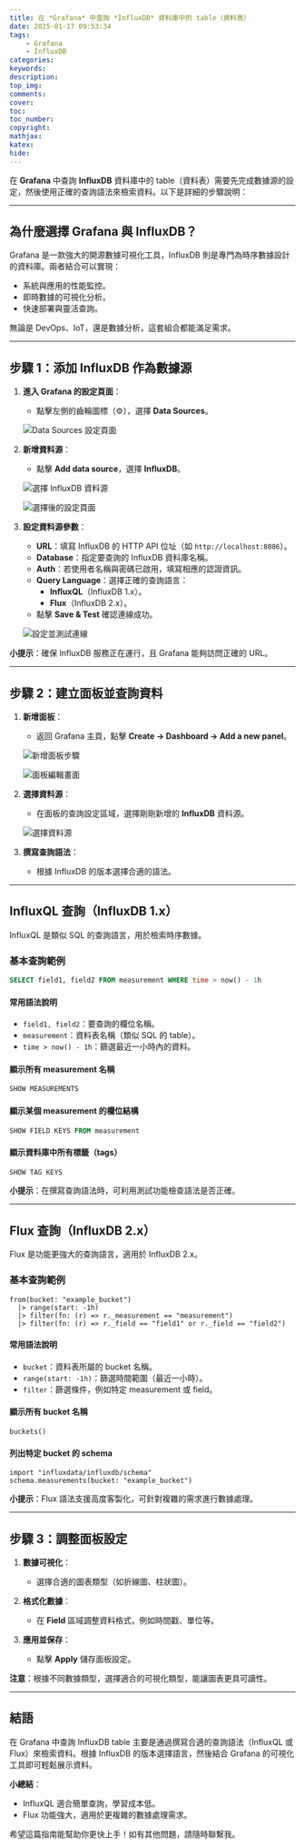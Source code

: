 ```yaml
---
title: 在 *Grafana* 中查詢 *InfluxDB* 資料庫中的 table（資料表）
date: 2025-01-17 09:53:34
tags:
    - Grafana
    - InfluxDB
categories:
keywords:
description:
top_img:
comments:
cover:
toc:
toc_number:
copyright:
mathjax:
katex:
hide:
---
```


在 **Grafana** 中查詢 **InfluxDB** 資料庫中的 table（資料表）需要先完成數據源的設定，然後使用正確的查詢語法來檢索資料。以下是詳細的步驟說明：

---

## **為什麼選擇 Grafana 與 InfluxDB？**
Grafana 是一款強大的開源數據可視化工具，InfluxDB 則是專門為時序數據設計的資料庫。兩者結合可以實現：
- 系統與應用的性能監控。
- 即時數據的可視化分析。
- 快速部署與靈活查詢。

無論是 DevOps、IoT，還是數據分析，這套組合都能滿足需求。

---

## **步驟 1：添加 InfluxDB 作為數據源**
1. **進入 Grafana 的設定頁面**：
   - 點擊左側的齒輪圖標（⚙️），選擇 **Data Sources**。

   ![Data Sources 設定頁面](https://hackmd.io/_uploads/BJMtZ4Pw1l.png)

2. **新增資料源**：
   - 點擊 **Add data source**，選擇 **InfluxDB**。

   ![選擇 InfluxDB 資料源](https://hackmd.io/_uploads/Hy9cb4Dvkl.png)

   ![選擇後的設定頁面](https://hackmd.io/_uploads/HkhjbVDDyg.png)

3. **設定資料源參數**：
   - **URL**：填寫 InfluxDB 的 HTTP API 位址（如 `http://localhost:8086`）。
   - **Database**：指定要查詢的 InfluxDB 資料庫名稱。
   - **Auth**：若使用者名稱與密碼已啟用，填寫相應的認證資訊。
   - **Query Language**：選擇正確的查詢語言：
     - **InfluxQL**（InfluxDB 1.x）。
     - **Flux**（InfluxDB 2.x）。
   - 點擊 **Save & Test** 確認連線成功。

   ![設定並測試連線](https://hackmd.io/_uploads/SyApZNvP1x.png)

**小提示**：確保 InfluxDB 服務正在運行，且 Grafana 能夠訪問正確的 URL。

---

## **步驟 2：建立面板並查詢資料**
1. **新增面板**：
   - 返回 Grafana 主頁，點擊 **Create → Dashboard → Add a new panel**。

   ![新增面板步驟](https://hackmd.io/_uploads/r1eefEvDkx.png)

   ![面板編輯畫面](https://hackmd.io/_uploads/rJk-fEDDkl.png)

2. **選擇資料源**：
   - 在面板的查詢設定區域，選擇剛剛新增的 **InfluxDB** 資料源。

   ![選擇資料源](https://hackmd.io/_uploads/BkcQMNvD1e.png)

3. **撰寫查詢語法**：
   - 根據 InfluxDB 的版本選擇合適的語法。

---

## **InfluxQL 查詢（InfluxDB 1.x）**
InfluxQL 是類似 SQL 的查詢語言，用於檢索時序數據。

### **基本查詢範例**
```sql
SELECT field1, field2 FROM measurement WHERE time > now() - 1h
```

#### **常用語法說明**
- `field1, field2`：要查詢的欄位名稱。
- `measurement`：資料表名稱（類似 SQL 的 table）。
- `time > now() - 1h`：篩選最近一小時內的資料。

#### **顯示所有 measurement 名稱**
```sql
SHOW MEASUREMENTS
```

#### **顯示某個 measurement 的欄位結構**
```sql
SHOW FIELD KEYS FROM measurement
```

#### **顯示資料庫中所有標籤（tags）**
```sql
SHOW TAG KEYS
```

**小提示**：在撰寫查詢語法時，可利用測試功能檢查語法是否正確。

---

## **Flux 查詢（InfluxDB 2.x）**
Flux 是功能更強大的查詢語言，適用於 InfluxDB 2.x。

### **基本查詢範例**
```flux
from(bucket: "example_bucket")
  |> range(start: -1h)
  |> filter(fn: (r) => r._measurement == "measurement")
  |> filter(fn: (r) => r._field == "field1" or r._field == "field2")
```

#### **常用語法說明**
- `bucket`：資料表所屬的 bucket 名稱。
- `range(start: -1h)`：篩選時間範圍（最近一小時）。
- `filter`：篩選條件，例如特定 measurement 或 field。

#### **顯示所有 bucket 名稱**
```flux
buckets()
```

#### **列出特定 bucket 的 schema**
```flux
import "influxdata/influxdb/schema"
schema.measurements(bucket: "example_bucket")
```

**小提示**：Flux 語法支援高度客製化，可針對複雜的需求進行數據處理。

---

## **步驟 3：調整面板設定**
1. **數據可視化**：
   - 選擇合適的圖表類型（如折線圖、柱狀圖）。
   
2. **格式化數據**：
   - 在 **Field** 區域調整資料格式，例如時間戳、單位等。

3. **應用並保存**：
   - 點擊 **Apply** 儲存面板設定。

**注意**：根據不同數據類型，選擇適合的可視化類型，能讓圖表更具可讀性。

---

## **結語**
在 Grafana 中查詢 InfluxDB table 主要是通過撰寫合適的查詢語法（InfluxQL 或 Flux）來檢索資料。根據 InfluxDB 的版本選擇語言，然後結合 Grafana 的可視化工具即可輕鬆展示資料。 

**小總結**：
- InfluxQL 適合簡單查詢，學習成本低。
- Flux 功能強大，適用於更複雜的數據處理需求。

希望這篇指南能幫助你更快上手！如有其他問題，請隨時聯繫我。

